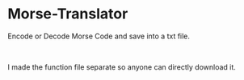 # Morse-Translator

Encode or Decode Morse Code and save into a txt file.

<br/>

I made the function file separate so anyone can directly download it.

